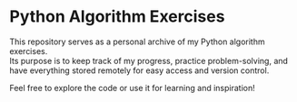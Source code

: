 # Python Algorithm Exercises

This repository serves as a personal archive of my Python algorithm exercises.  
Its purpose is to keep track of my progress, practice problem-solving, and have everything stored remotely for easy access and version control.

Feel free to explore the code or use it for learning and inspiration!
